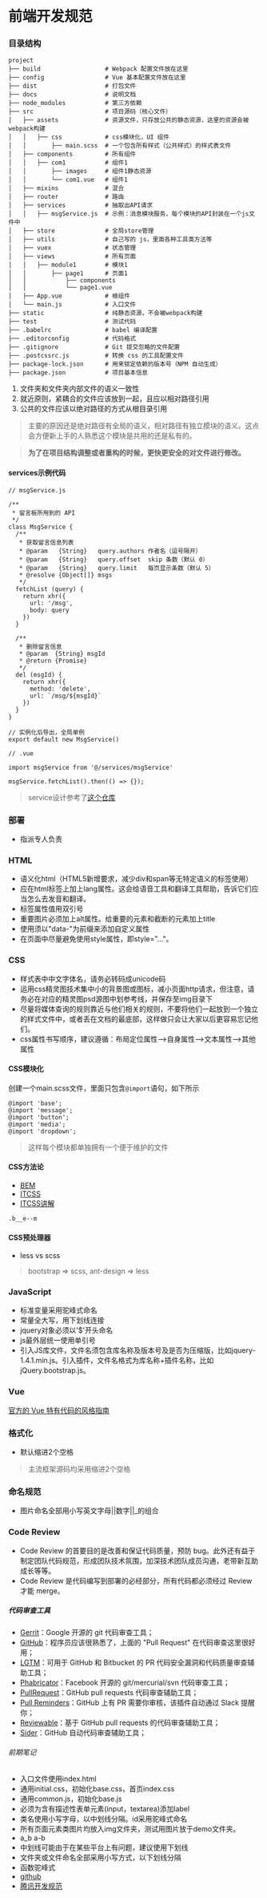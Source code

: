 # 前端开发规范

### 目录结构

```
project
├── build                  # Webpack 配置文件放在这里
├── config                 # Vue 基本配置文件放在这里
├── dist                   # 打包文件
├── docs                   # 说明文档
├── node_modules           # 第三方依赖
├── src                    # 项目源码（核心文件）
│   ├── assets             # 资源文件，只存放公共的静态资源，这里的资源会被webpack构建
│   │   ├── css            # css模块化，UI 组件
│   │       ├── main.scss  # 一个包含所有样式（公共样式）的样式表文件
│   ├── components         # 所有组件
│   │   ├── com1           # 组件1
│   │       ├── images     # 组件1静态资源
│   │       └── com1.vue   # 组件1
│   ├── mixins             # 混合
│   ├── router             # 路由
│   ├── services           # 抽取出API请求
│   │   ├── msgService.js  # 示例：消息模块服务，每个模块的API封装在一个js文件中
│   ├── store              # 全局store管理
│   ├── utils              # 自己写的 js，里面各种工具类方法等
│   ├── vuex               # 状态管理
│   ├── views              # 所有页面
│   │   ├── module1        # 模块1
│   │       ├── page1      # 页面1
│   │           ├── components
│   │           └── page1.vue
│   ├── App.vue            # 根组件
│   └── main.js            # 入口文件
├── static                 # 纯静态资源，不会被webpack构建
├── test                   # 测试代码
├── .babelrc               # babel 编译配置
├── .editorconfig          # 代码格式
├── .gitignore             # Git 提交忽略的文件配置
├── .postcssrc.js          # 转换 css 的工具配置文件
├── package-lock.json      # 用来锁定依赖的版本号（NPM 自动生成）
├── package.json           # 项目基本信息
```

1. 文件夹和文件夹内部文件的语义一致性
2. 就近原则，紧耦合的文件应该放到一起，且应以相对路径引用
3. 公共的文件应该以绝对路径的方式从根目录引用

> 主要的原因还是绝对路径有全局的语义，相对路径有独立模块的语义。这点会方便新上手的人熟悉这个模块是共用的还是私有的。

> **为了在项目结构调整或者重构的时候，更快更安全的对文件进行修改。**

#### services示例代码

```
// msgService.js

/**
 * 留言板所用到的 API
 */
class MsgService {
  /**
   * 获取留言信息列表
   * @param   {String}   query.authors 作者名（逗号隔开）
   * @param   {String}   query.offset  skip 条数（默认 0）
   * @param   {String}   query.limit   每页显示条数（默认 5）
   * @resolve {Object[]} msgs
   */
  fetchList (query) {
    return xhr({
      url: '/msg',
      body: query
    })
  }
  
  /**
   * 删除留言信息
   * @param  {String} msgId
   * @return {Promise}
   */
  del (msgId) {
    return xhr({
      method: 'delete',
      url: `/msg/${msgId}`
    })
  }
}

// 实例化后导出，全局单例
export default new MsgService()
```

```
// .vue

import msgService from '@/services/msgService'

msgService.fetchList().then(() => {});
```

> service设计参考了[这个仓库](https://github.com/kenberkeley/vue-demo/tree/master/src/services)

### 部署

* 指派专人负责

### HTML

* 语义化html（HTML5新增要求，减少div和span等无特定语义的标签使用）
* 应在html标签上加上lang属性。这会给语音工具和翻译工具帮助，告诉它们应当怎么去发音和翻译。
* 标签属性值用双引号
* 重要图片必须加上alt属性。给重要的元素和截断的元素加上title
* 使用须以"data-"为前缀来添加自定义属性
* 在页面中尽量避免使用style属性，即style="…"。


### CSS

* 样式表中中文字体名，请务必转码成unicode码
* 运用css精灵图技术集中小的背景图或图标，减小页面http请求，但注意，请务必在对应的精灵图psd源图中划参考线，并保存至img目录下
* 尽量将媒体查询的规则靠近与他们相关的规则，不要将他们一起放到一个独立的样式文件中，或者丢在文档的最底部，这样做只会让大家以后更容易忘记他们。
* css属性书写顺序，建议遵循：布局定位属性-->自身属性-->文本属性-->其他属性

#### CSS模块化

创建一个main.scss文件，里面只包含`@import`语句，如下所示
```
@import 'base';
@import 'message';
@import 'button';
@import 'media';
@import 'dropdown';
```

> 这样每个模块都单独拥有一个便于维护的文件

#### CSS方法论

* [BEM](http://getbem.com/introduction/)
* [ITCSS](https://csswizardry.com/2018/11/itcss-and-skillshare/)
* [ITCSS讲解](https://ruby-china.org/topics/37440)

`.b__e--m`

#### CSS预处理器

* less vs scss

> bootstrap => scss, ant-design => less

### JavaScript

* 标准变量采用驼峰式命名
* 常量全大写，用下划线连接
* jquery对象必须以'$'开头命名
* js最外层统一使用单引号
* 引入JS库文件，文件名须包含库名称及版本号及是否为压缩版，比如jquery-1.4.1.min.js。引入插件，文件名格式为库名称+插件名称，比如jQuery.bootstrap.js。


### Vue

[官方的 Vue 特有代码的风格指南](https://cn.vuejs.org/v2/style-guide/)


### 格式化

* 默认缩进2个空格

> 主流框架源码均采用缩进2个空格

### 命名规范

* 图片命名全部用小写英文字母||数字||_的组合

### Code Review

* Code Review 的首要目的是改善和保证代码质量，预防 bug。此外还有益于制定团队代码规范，形成团队技术氛围，加深技术团队成员沟通，老带新互助成长等等。
* Code Review 是代码编写到部署的必经部分，所有代码都必须经过 Review 才能 merge。


##### 代码审查工具

* [Gerrit](https://www.gerritcodereview.com/)：Google 开源的 git 代码审查工具；
* [GitHub](https://github.com/)：程序员应该很熟悉了，上面的 "Pull Request" 在代码审查这里很好用；
* [LGTM](https://lgtm.com/)：可用于 GitHub 和 Bitbucket 的 PR 代码安全漏洞和代码质量审查辅助工具；
* [Phabricator](https://www.phacility.com/phabricator/)：Facebook 开源的 git/mercurial/svn 代码审查工具； 
* [PullRequest](https://www.pullrequest.com/)：GitHub pull requests 代码审查辅助工具；
* [Pull Reminders](https://pullreminders.com/)：GitHub 上有 PR 需要你审核，该插件自动通过 Slack 提醒你；
* [Reviewable](https://reviewable.io/)：基于 GitHub pull requests 的代码审查辅助工具；
* [Sider](https://sider.review/)：GitHub 自动代码审查辅助工具；


###### 前期笔记

* 入口文件使用index.html
* 通用initial.css，初始化base.css，首页index.css
* 通用common.js，初始化base.js
* 必须为含有描述性表单元素(input，textarea)添加label
* 类名使用小写字母，以中划线分隔。id采用驼峰式命名
* 所有页面元素类图片均放入img文件夹，测试用图片放于demo文件夹。
* a_b a-b
* 中划线可能由于在某些平台上有问题，建议使用下划线
* 文件夹或文件命名全部采用小写方式，以下划线分隔
* 函数驼峰式
* [github](https://styleguide.github.com/)
* [腾讯开发规范](http://alloyteam.github.io/CodeGuide/)



